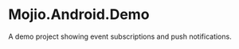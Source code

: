 Mojio.Android.Demo
==================

A demo project showing event subscriptions and push notifications.
